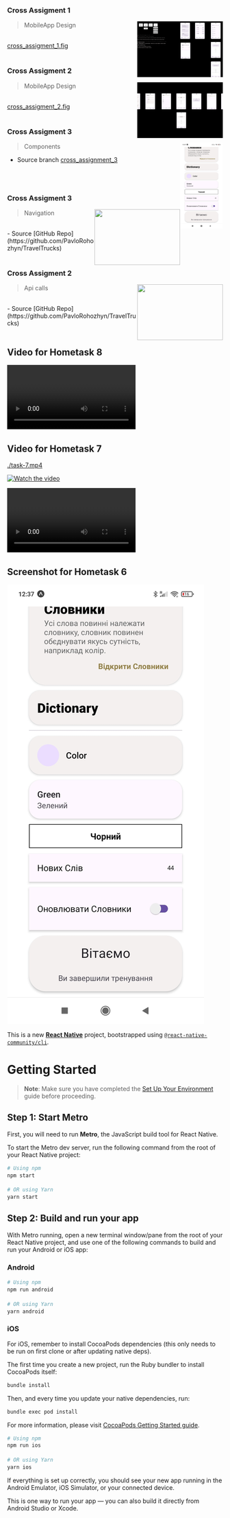 ### Cross Assigment 1

> MobileApp Design
> <img src="./readme/cross_assignment_1/cross_assigment_1.png" width="200" height="130" align="right"/>
<br />
<a href="./readme/cross_assignment_1/cross_assigment_1.fig">cross_assigment_1.fig</a>
<br />
<br />

### Cross Assigment 2

> MobileApp Design
> <img src="./readme/cross_assignment_2/cross_assigment_2.png" width="200" height="130" align="right"/>
<br />
<a href="./readme/cross_assignment_2/cross_assigment_2.fig">cross_assigment_2.fig</a>
<br />
<br />

### Cross Assigment 3
> Components
> <img src="./readme/cross_assignment_3/cross_assigment_3.jpg" width="100" height="200" align="right"/><br />
- Source branch [cross_assignment_3](https://github.com/PavloRohozhyn/MobileApp/tree/cross_assignment_3)
<br />
<br />

### Cross Assigment 3

> Navigation
> <a href="https://travel-trucks-three-wheat.vercel.app" target="_blank"><img src="./travel-tracks.png" width="200" height="130" align="right"/></a>
<br />
- Source [GitHub Repo](https://github.com/PavloRohozhyn/TravelTrucks)
<br />
<br />

### Cross Assigment 2

> Api calls
> <a href="https://travel-trucks-three-wheat.vercel.app" target="_blank"><img src="./travel-tracks.png" width="200" height="130" align="right"/></a>
<br />
- Source [GitHub Repo](https://github.com/PavloRohozhyn/TravelTrucks)
<br />
<br />

## Video for Hometask 8

![task-8.mp4](./task-8.mp4)

## Video for Hometask 7
[./task-7.mp4](https://vimeo.com/1120356077)

[![Watch the video](https://i.sstatic.net/Vp2cE.png)](https://vimeo.com/1120356077)




![task-7.mp4](./task-7.mp4)

## Screenshot for Hometask 6

![task1](./task1.jpg)

This is a new [**React Native**](https://reactnative.dev) project, bootstrapped using [`@react-native-community/cli`](https://github.com/react-native-community/cli).

# Getting Started

> **Note**: Make sure you have completed the [Set Up Your Environment](https://reactnative.dev/docs/set-up-your-environment) guide before proceeding.

## Step 1: Start Metro

First, you will need to run **Metro**, the JavaScript build tool for React Native.

To start the Metro dev server, run the following command from the root of your React Native project:

```sh
# Using npm
npm start

# OR using Yarn
yarn start
```

## Step 2: Build and run your app

With Metro running, open a new terminal window/pane from the root of your React Native project, and use one of the following commands to build and run your Android or iOS app:

### Android

```sh
# Using npm
npm run android

# OR using Yarn
yarn android
```

### iOS

For iOS, remember to install CocoaPods dependencies (this only needs to be run on first clone or after updating native deps).

The first time you create a new project, run the Ruby bundler to install CocoaPods itself:

```sh
bundle install
```

Then, and every time you update your native dependencies, run:

```sh
bundle exec pod install
```

For more information, please visit [CocoaPods Getting Started guide](https://guides.cocoapods.org/using/getting-started.html).

```sh
# Using npm
npm run ios

# OR using Yarn
yarn ios
```

If everything is set up correctly, you should see your new app running in the Android Emulator, iOS Simulator, or your connected device.

This is one way to run your app — you can also build it directly from Android Studio or Xcode.
